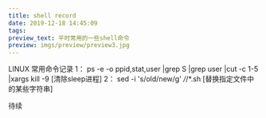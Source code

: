 ```yaml
---
title: shell record
date: 2019-12-18 14:45:09
tags:
preview_text: 平时常用的一些shell命令
preview: imgs/preview/preview3.jpg
---
```

LINUX 常用命令记录
1： ps -e -o ppid,stat,user |grep S |grep user |cut -c 1-5 |xargs kill -9 [清除sleep进程]
2： sed -i 's/old/new/g' */*/*.sh  [替换指定文件中的某些字符串]



待续